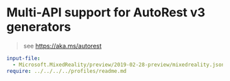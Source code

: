 # Multi-API support for AutoRest v3 generators

> see https://aka.ms/autorest

``` yaml $(enable-multi-api)
input-file:
  - Microsoft.MixedReality/preview/2019-02-28-preview/mixedreality.json
require: ../../../../profiles/readme.md
```
